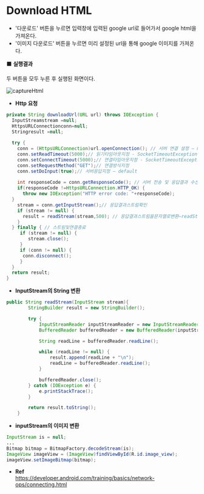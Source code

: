 # Download HTML  
* '다운로드' 버튼을 누르면 입력창에 입력된 google url로 들어가서 google html을 가져온다.  
* '이미지 다운로드' 버튼을 누르면 미리 설정된 url을 통해 google 이미지를 가져온다.  


⬛️ **실행결과**  

두 버튼을 모두 누른 후 실행된 화면이다.  

![captureHtml](https://user-images.githubusercontent.com/50273050/65611285-8b5ecd80-dfed-11e9-8fad-742b43ce11a5.png)  


* **Http 요청**  
```java
private String downloadUrl(URL url) throws IOException { 
  InputStreamstream =null; 
  HttpsURLConnectionconn=null; 
  Stringresult =null; 
  
  try { 
    conn = (HttpsURLConnection)url.openConnection(); // 서버 연결 설정 – MalformedURLException 
    conn.setReadTimeout(5000);// 읽기타임아웃지정 - SocketTimeoutException 
    conn.setConnectTimeout(5000);// 연결타임아웃지정 - SocketTimeoutException 
    conn.setRequestMethod("GET");// 연결방식지정 
    conn.setDoInput(true);// 서버응답지정 – default
    
    int responseCode = conn.getResponseCode(); // 서버 전송 및 응답결과 수신 
    if(responseCode !=HttpsURLConnection.HTTP_OK) { 
      throw new IOException("HTTP error code: "+responseCode); 
  }
    stream = conn.getInputStream();// 응답결과스트림확인
    if (stream != null) { 
      result = readStream(stream,500); // 응답결과스트림을문자열로변환–readStream구현필요 
    } 
  } finally { // 스트림및연결종료 
     if (stream != null) { 
        stream.close(); 
     } 
     if (conn != null) { 
      conn.disconnect(); 
     } 
  } 
  return result;
}
```

* **InputStream의 String 변환**  

```java
public String readStream(InputStream stream){
		StringBuilder result = new StringBuilder();

		try {
			InputStreamReader inputStreamReader = new InputStreamReader(stream);
			BufferedReader bufferedReader = new BufferedReader(inputStreamReader);

			String readLine = bufferedReader.readLine();

			while (readLine != null) {
				result.append(readLine + "\n");
				readLine = bufferedReader.readLine();
			}

			bufferedReader.close();
		} catch (IOException e) {
			e.printStackTrace();
		}

		return result.toString();
	}
```

* **inputStream의 이미지 변환**  

```java
InputStream is = null; 
... 
Bitmap bitmap = BitmapFactory.decodeStream(is); 
ImageView imageView = (ImageView)findViewById(R.id.image_view); 
imageView.setImageBitmap(bitmap);
```


* **Ref**  
https://developer.android.com/training/basics/network-ops/connecting.html
